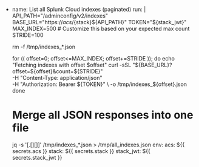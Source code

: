 - name: List all Splunk Cloud indexes (paginated)
  run: |
    API_PATH="/adminconfig/v2/indexes"
    BASE_URL="https://${acs}/${stack}${API_PATH}"
    TOKEN="${stack_jwt}"
    MAX_INDEX=500  # Customize this based on your expected max count
    STRIDE=100

    rm -f /tmp/indexes_*.json

    for (( offset=0; offset<=MAX_INDEX; offset+=STRIDE )); do
      echo "Fetching indexes with offset $offset"
      curl -sSL "${BASE_URL}?offset=${offset}&count=${STRIDE}" \
        -H "Content-Type: application/json" \
        -H "Authorization: Bearer ${TOKEN}" \
        -o /tmp/indexes_${offset}.json
    done

    # Merge all JSON responses into one file
    jq -s '[.[][]]' /tmp/indexes_*.json > /tmp/all_indexes.json
  env:
    acs: ${{ secrets.acs }}
    stack: ${{ secrets.stack }}
    stack_jwt: ${{ secrets.stack_jwt }}